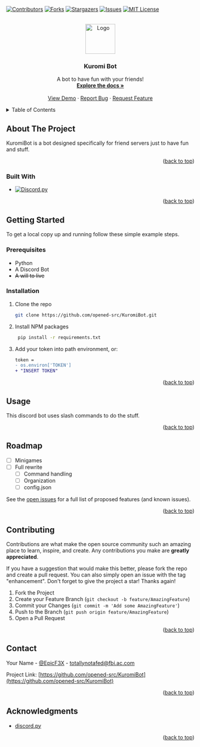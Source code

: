 <!-- Improved compatibility of back to top link: See: https://github.com/othneildrew/Best-README-Template/pull/73 -->
<a name="readme-top"></a>
<!--
*** Thanks for checking out the Best-README-Template. If you have a suggestion
*** that would make this better, please fork the repo and create a pull request
*** or simply open an issue with the tag "enhancement".
*** Don't forget to give the project a star!
*** Thanks again! Now go create something AMAZING! :D
-->



<!-- PROJECT SHIELDS -->
<!--
*** I'm using markdown "reference style" links for readability.
*** Reference links are enclosed in brackets [ ] instead of parentheses ( ).
*** See the bottom of this document for the declaration of the reference variables
*** for contributors-url, forks-url, etc. This is an optional, concise syntax you may use.
*** https://www.markdownguide.org/basic-syntax/#reference-style-links
-->
[![Contributors][contributors-shield]][contributors-url]
[![Forks][forks-shield]][forks-url]
[![Stargazers][stars-shield]][stars-url]
[![Issues][issues-shield]][issues-url]
[![MIT License][license-shield]][license-url]



<!-- PROJECT LOGO -->
<br />
<div align="center">
  <a href="https://github.com/opened-src/KuromiBot">
    <img src="images/logo.png" alt="Logo" width="80" height="80">
  </a>

<h3 align="center">Kuromi Bot</h3>

  <p align="center">
    A bot to have fun with your friends!
    <br />
    <a href="https://github.com/opened-src/KuromiBot"><strong>Explore the docs »</strong></a>
    <br />
    <br />
    <a href="https://github.com/opened-src/KuromiBot">View Demo</a>
    ·
    <a href="https://github.com/opened-src/KuromiBot/issues">Report Bug</a>
    ·
    <a href="https://github.com/opened-src/KuromiBot/issues">Request Feature</a>
  </p>
</div>



<!-- TABLE OF CONTENTS -->
<details>
  <summary>Table of Contents</summary>
  <ol>
    <li>
      <a href="#about-the-project">About The Project</a>
      <ul>
        <li><a href="#built-with">Built With</a></li>
      </ul>
    </li>
    <li>
      <a href="#getting-started">Getting Started</a>
      <ul>
        <li><a href="#prerequisites">Prerequisites</a></li>
        <li><a href="#installation">Installation</a></li>
      </ul>
    </li>
    <li><a href="#usage">Usage</a></li>
    <li><a href="#roadmap">Roadmap</a></li>
    <li><a href="#contributing">Contributing</a></li>
    <li><a href="#license">License</a></li>
    <li><a href="#contact">Contact</a></li>
    <li><a href="#acknowledgments">Acknowledgments</a></li>
  </ol>
</details>



<!-- ABOUT THE PROJECT -->
## About The Project

KuromiBot is a bot designed specifically for friend servers just to have fun and stuff.

<p align="right">(<a href="#readme-top">back to top</a>)</p>



### Built With

* [![Discord.py][DPY]][DPY-url]

<p align="right">(<a href="#readme-top">back to top</a>)</p>



<!-- GETTING STARTED -->
## Getting Started

To get a local copy up and running follow these simple example steps.

### Prerequisites
* Python
* A Discord Bot
* <s>A will to live</s>

### Installation

1. Clone the repo
   ```sh
   git clone https://github.com/opened-src/KuromiBot.git
   ```
2. Install NPM packages
   ```sh
    pip install -r requirements.txt
    ```
3. Add your token into path environment, or:
   ```diff
   token =
   - os.environ['TOKEN']
   + "INSERT TOKEN"
   ```

<p align="right">(<a href="#readme-top">back to top</a>)</p>



<!-- USAGE EXAMPLES -->
## Usage

This discord bot uses slash commands to do the stuff.

<p align="right">(<a href="#readme-top">back to top</a>)</p>



<!-- ROADMAP -->
## Roadmap

- [ ] Minigames
- [ ] Full rewrite
    - [ ] Command handling
    - [ ] Organization
    - [ ] config.json

See the [open issues](https://github.com/opened-src/KuromiBot/issues) for a full list of proposed features (and known issues).

<p align="right">(<a href="#readme-top">back to top</a>)</p>



<!-- CONTRIBUTING -->
## Contributing

Contributions are what make the open source community such an amazing place to learn, inspire, and create. Any contributions you make are **greatly appreciated**.

If you have a suggestion that would make this better, please fork the repo and create a pull request. You can also simply open an issue with the tag "enhancement".
Don't forget to give the project a star! Thanks again!

1. Fork the Project
2. Create your Feature Branch (`git checkout -b feature/AmazingFeature`)
3. Commit your Changes (`git commit -m 'Add some AmazingFeature'`)
4. Push to the Branch (`git push origin feature/AmazingFeature`)
5. Open a Pull Request

<p align="right">(<a href="#readme-top">back to top</a>)</p>



<!-- CONTACT -->
## Contact

Your Name - [@EpicF3X](https://twitter.com/EpicF3X) - totallynotafed@fbi.ac.com

Project Link: [https://github.com/opened-src/KuromiBot](https://github.com/opened-src/KuromiBot)

<p align="right">(<a href="#readme-top">back to top</a>)</p>



<!-- ACKNOWLEDGMENTS -->
## Acknowledgments

* [discord.py](https://github.com/Rapptz/discord.py)

<p align="right">(<a href="#readme-top">back to top</a>)</p>



<!-- MARKDOWN LINKS & IMAGES -->
<!-- https://www.markdownguide.org/basic-syntax/#reference-style-links -->
[contributors-shield]: https://img.shields.io/github/contributors/opened-src/KuromiBot.svg?style=for-the-badge
[contributors-url]: https://github.com/opened-src/KuromiBot/graphs/contributors
[forks-shield]: https://img.shields.io/github/forks/opened-src/KuromiBot.svg?style=for-the-badge
[forks-url]: https://github.com/opened-src/KuromiBot/network/members
[stars-shield]: https://img.shields.io/github/stars/opened-src/KuromiBot.svg?style=for-the-badge
[stars-url]: https://github.com/opened-src/KuromiBot/stargazers
[issues-shield]: https://img.shields.io/github/issues/opened-src/KuromiBot.svg?style=for-the-badge
[issues-url]: https://github.com/opened-src/KuromiBot/issues
[license-shield]: https://img.shields.io/github/license/opened-src/KuromiBot.svg?style=for-the-badge
[license-url]: https://github.com/opened-src/KuromiBot/blob/master/LICENSE.md
[product-screenshot]: images/screenshot.png
[DPY]: https://img.shields.io/badge/discord.py-000000?style=for-the-badge&logo=python&logoColor=white
[DPY-url]: https://github.com/Rapptz/discord.py
